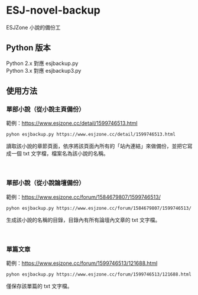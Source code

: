 # ESJ-novel-backup
ESJZone 小說的備份工

## Python 版本
Python 2.x 對應 esjbackup.py  
Python 3.x 對應 esjbackup3.py

## 使用方法

### 單部小說（從小說主頁備份）  

範例：https://www.esjzone.cc/detail/1599746513.html

`pyhon esjbackup.py https://www.esjzone.cc/detail/1599746513.html`

讀取該小說的章節頁面，依序將該頁面內所有的「站內連結」來做備份，並把它寫成一個 txt 文字檔，檔案名為該小說的名稱。   
  
　  
  
### 單部小說（從小說論壇備份）

範例：https://www.esjzone.cc/forum/1584679807/1599746513/

`pyhon esjbackup.py https://www.esjzone.cc/forum/1584679807/1599746513/`

生成該小說的名稱的目錄，目錄內有所有論壇內文章的 txt 文字檔。

　  

### 單篇文章

範例：https://www.esjzone.cc/forum/1599746513/121688.html

`pyhon esjbackup.py https://www.esjzone.cc/forum/1599746513/121688.html`

僅保存該單篇的  txt 文字檔。
